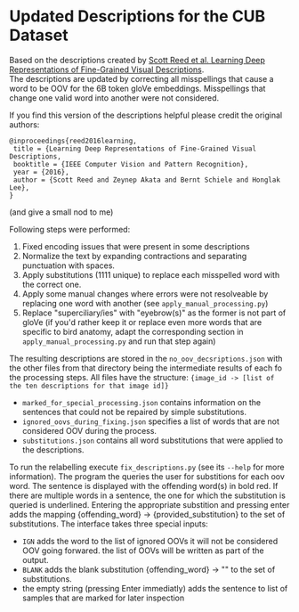 # Updated Descriptions for the CUB Dataset


Based on the descriptions created by [Scott Reed et al. Learning Deep Representations of Fine-Grained Visual Descriptions](https://github.com/reedscot/cvpr2016).  
The descriptions are updated by correcting all misspellings that cause a word to be OOV for the 6B token gloVe embeddings. Misspellings that change one valid word into another were not considered.

If you find this version of the descriptions helpful please credit the original authors:
```
@inproceedings{reed2016learning, 	
 title = {Learning Deep Representations of Fine-Grained Visual Descriptions,
 booktitle = {IEEE Computer Vision and Pattern Recognition},
 year = {2016},
 author = {Scott Reed and Zeynep Akata and Bernt Schiele and Honglak Lee},
}
```
(and give a small nod to me)

Following steps were performed:
1. Fixed encoding issues that were present in some descriptions
2. Normalize the text by expanding contractions and separating punctuation with spaces.
3. Apply substitutions (1111 unique) to replace each misspelled word with the correct one.
4. Apply some manual changes where errors were not resolveable by replacing one word with another (see ```apply_manual_processing.py```)
5. Replace "superciliary/ies" with "eyebrow(s)" as the former is not part of gloVe (if you'd rather keep it or replace even more words that are specific to bird anatomy, adapt the corresponding section in ```apply_manual_processing.py``` and run that step again)

The resulting descriptions are stored in the ```no_oov_decsriptions.json``` with the other files from that directory being the intermediate results of each fo the processing steps. All files have the structure: ```{image_id -> [list of the ten descriptions for that image id]}```

 - ```marked_for_special_processing.json``` contains information on the sentences that could not be repaired by simple substitutions.
 - ```ignored_oovs_during_fixing.json``` specifies a list of words that are not considered OOV during the process.
 - ```substitutions.json``` contains all word substitutions that were applied to the descriptions.

 To run the relabelling execute ```fix_descriptions.py``` (see its ```--help``` for more information).
 The program the queries the user for substitions for each oov word. The sentence is displayed with the offending word(s) in bold red. If there are multiple words in a sentence, the one for which the substitution is queried is underlined. Entering the appropriate substition and pressing enter adds the mapping {offending_word} -> {provided_substitution} to the set of substitutions.
 The interface takes three special inputs:
  - ```IGN``` adds the word to the list of ignored OOVs it will not be considered OOV going forwared. the list of OOVs will be written as part of the output.
  - ```BLANK``` adds the blank substitution {offending_word} -> "" to the set of substitutions.
  - the empty string (pressing Enter immediatly) adds the sentence to list of samples that are marked for later inspection

